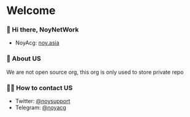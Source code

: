 # Welcome

### 👋 Hi there, NoyNetWork

- NoyAcg: [noy.asia](https://noy.asia)

### 🌈 About US

We are not open source org, this org is only used to store private repo

### 🙋‍♀️ How to contact US

- Twitter: [@noysupport](https://twitter.com/noysupport)
- Telegram: [@noyacg](https://t.me/noyacg)
